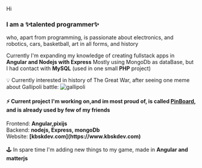 Hi<b><h3>I am a ✨talented programmer✨</h3></b> who, apart from programming, is passionate about electronics, and robotics, cars, basketball, art in all forms, and history

Currently I'm expanding my knowledge of creating fullstack apps in <b>Angular and Nodejs with Express</b>
Mostly using MongoDb as dataBase, but I had contact with <b>MySQL</b> (used in one small <b>PHP</b> project)

💡 Currently interested in history of The Great War, after seeing one meme about Gallipoli battle:
![gallipoli](https://user-images.githubusercontent.com/96724682/223203020-20768c57-e799-428b-96bf-0934a5594288.jpg)
<h4>⚡ Current project I'm working on,and im most proud of, is called <a href="kbskdev.com">PinBoard</a>, and is already used by few of my friends</h4>
           Frontend: <b>Angular,pixijs</b>
<br />Backend: <b>nodejs, Express, mongoDb</b>
<br />Website: <b>[kbskdev.com](https://www.kbskdev.com)</b>
<br /><br />🕹️ In spare time I'm adding new things to my game, made in <b>Angular and matterjs</b>


<!--
**kbskdev/kbskdev** is a ✨ _special_ ✨ repository because its `README.md` (this file) appears on your GitHub profile.

Here are some ideas to get you started:

- 🔭 I’m currently working on ...
- 🌱 I’m currently learning ...
- 👯 I’m looking to collaborate on ...
- 🤔 I’m looking for help with ...
- 💬 Ask me about ...
- 📫 How to reach me: ...
- 😄 Pronouns: ...
- ⚡ Fun fact: ...
-->
